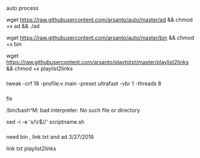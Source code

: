 auto process

wget https://raw.githubusercontent.com/arsanto/auto/master/ad && chmod +x ad && ./ad

wget https://raw.githubusercontent.com/arsanto/auto/master/bin && chmod +x bin

wget https://raw.githubusercontent.com/arsanto/playtotxt/master/playlist2links && chmod +x playlist2links
###
tweak
-crf 18 -profile:v main -preset ultrafast -vbr 1 -threads 8

###

fix

/bin/bash^M: bad interpreter: No such file or directory

sed -i -e 's/\r$//' scriptname.sh

###


need bin , link.txt and ad 3/27/2016

link txt playlist2links


